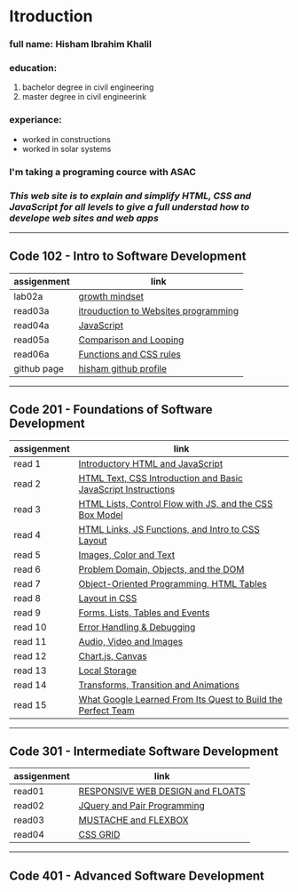 # Itroduction
### full name: Hisham Ibrahim Khalil
### education:
 1. bachelor degree in civil engineering
 2. master degree in civil engineerink
### experiance:
 - worked in constructions
 - worked in solar systems
### I'm taking a programing cource with ASAC
### **_This web site is to explain and simplify HTML, CSS and JavaScript for all levels to give a full understad how to develope web sites and web apps_**  
_________________________________________________________________________

## Code 102 - Intro to Software Development

| assigenment | link |
| ----------- | ---- |
| lab02a | [growth mindset](lab02a.md) |
| read03a | [itrouduction to Websites programming ](read03a.md) |
| read04a | [JavaScript](read04.md) |
| read05a | [Comparison and Looping](read05.md) |
| read06a | [Functions and CSS rules](read05.md) |
| github page | [hisham github profile](https://github.com/HishamKhalil1990) |

____________________________________________________________________________

## Code 201 - Foundations of Software Development

| assigenment | link |
| ----------- | ---- |
| read 1 | [Introductory HTML and JavaScript](201/read1.md) |
| read 2 | [HTML Text, CSS Introduction and Basic JavaScript Instructions](201/read2.md) |
| read 3 | [HTML Lists, Control Flow with JS, and the CSS Box Model](201/read3.md) |
| read 4 | [HTML Links, JS Functions, and Intro to CSS Layout](201/read4.md) |
| read 5 | [Images, Color and Text](201/read5.md) |
| read 6 | [Problem Domain, Objects, and the DOM](201/read6.md) |
| read 7 | [Object-Oriented Programming, HTML Tables](201/read7.md) |
| read 8 | [Layout in CSS](201/read8.md) |
| read 9 | [Forms, Lists, Tables and Events](201/read9.md) |
| read 10 | [Error Handling & Debugging](201/read10.md) |
| read 11 | [Audio, Video and Images](201/read11.md) |
| read 12 | [Chart.js, Canvas](201/read12.md) |
| read 13 | [Local Storage](201/read13.md) |
| read 14 | [Transforms, Transition and Animations](201/read14.md) |
| read 15 | [What Google Learned From Its Quest to Build the Perfect Team](201/read15.md) |

____________________________________________________________________________

## Code 301 - Intermediate Software Development

| assigenment | link |
| ----------- | ---- |
| read01 | [RESPONSIVE WEB DESIGN and FLOATS](301/read01.md) |
| read02 | [JQuery and Pair Programming](301/read02.md) |
| read03 | [MUSTACHE and FLEXBOX](301/read03.md) |
| read04 | [CSS GRID](301/read04.md) |

____________________________________________________________________________

## Code 401 - Advanced Software Development